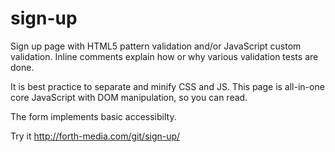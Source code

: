 # sign-up
Sign up page with HTML5 pattern validation and/or JavaScript custom validation. Inline comments explain how or why various validation tests are done.

It is best practice to separate and minify CSS and JS. This page is all-in-one core JavaScript with DOM manipulation, so you can read.

The form implements basic accessibilty.

Try it
http://forth-media.com/git/sign-up/
